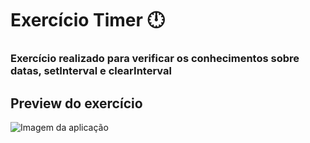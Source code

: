 # Exercício Timer 🕛️

### Exercício realizado para verificar os conhecimentos sobre datas, setInterval e clearInterval

## Preview do exercício

![Imagem da aplicação](https://i.ibb.co/J7SKR7S/Captura-de-tela-de-2021-04-04-12-59-30.png)
